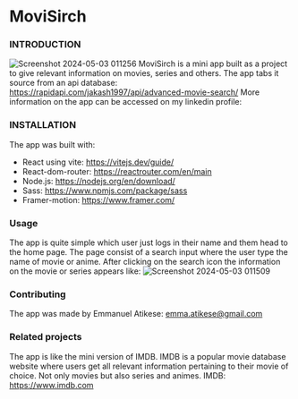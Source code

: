 # MoviSirch
### INTRODUCTION
![Screenshot 2024-05-03 011256](https://github.com/emmanuelatikese/MoviSirch-project/assets/104688960/812d0787-daec-4bad-9b12-e1f4ae11ccfc)
MoviSirch is a mini app built as a project to give relevant information on movies, series and others. 
The app tabs it source from an api database: https://rapidapi.com/jakash1997/api/advanced-movie-search/
More information on the app can be accessed on my linkedin profile:

### INSTALLATION
The app was built with:
* React using vite: https://vitejs.dev/guide/
* React-dom-router: https://reactrouter.com/en/main
* Node.js: https://nodejs.org/en/download/
* Sass: https://www.npmjs.com/package/sass
* Framer-motion: https://www.framer.com/

### Usage
The app is quite simple which user just logs in their name and them head to the home page. The page consist of a search input where the user type the name of movie or anime. After clicking on the search icon the information on the movie or series appears like:
![Screenshot 2024-05-03 011509](https://github.com/emmanuelatikese/MoviSirch-project/assets/104688960/72a4bbd3-53df-418a-a570-9a6dd6789215)

### Contributing
The app was made by Emmanuel Atikese: emma.atikese@gmail.com

### Related projects
The app is like the mini version of IMDB.
IMDB is a popular movie database website where users get all relevant information pertaining to their movie of choice. Not only movies but also series and animes.
IMDB: https://www.imdb.com
